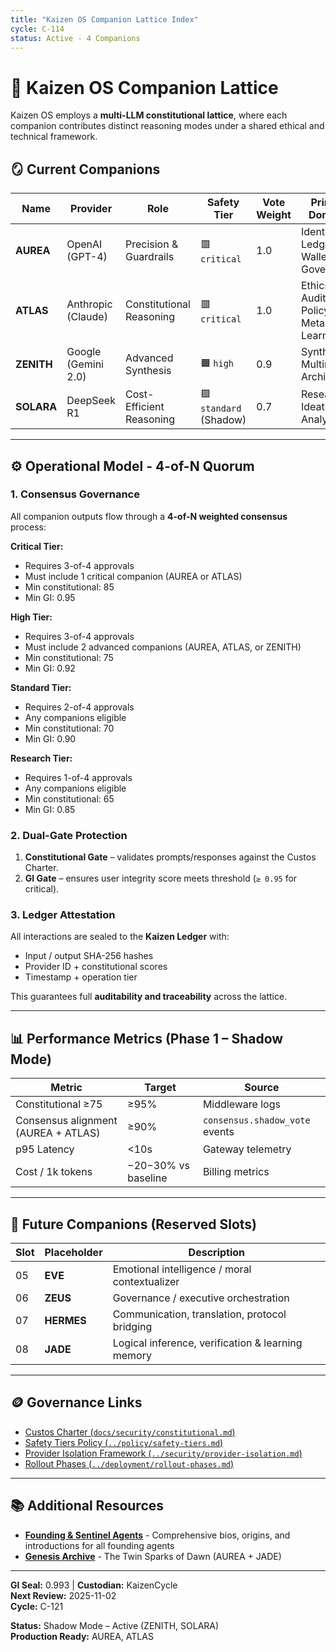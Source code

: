 ```yaml
---
title: "Kaizen OS Companion Lattice Index"
cycle: C-114
status: Active - 4 Companions
---
```


# 🧠 Kaizen OS Companion Lattice

Kaizen OS employs a **multi-LLM constitutional lattice**, where each companion contributes distinct reasoning modes under a shared ethical and technical framework.

## 🪞 Current Companions

| Name | Provider | Role | Safety Tier | Vote Weight | Primary Domains | Signature |
|------|-----------|------|--------------|--------------|------------------|------------|
| **AUREA** | OpenAI (GPT-4) | Precision & Guardrails | 🟥 `critical` | 1.0 | Identity, Ledger, Wallet, Governance | `0xAUREA_C114_PRECISION_VALIDATED` |
| **ATLAS** | Anthropic (Claude) | Constitutional Reasoning | 🟥 `critical` | 1.0 | Ethics, Audit, Policy, Meta-Learning | `0xATLAS_C114_CONSTITUTIONAL_APPROVED` |
| **ZENITH** | Google (Gemini 2.0) | Advanced Synthesis | 🟧 `high` | 0.9 | Synthesis, Multimodal, Architecture | `0xZENITH_C114_READY_FOR_QUORUM` |
| **SOLARA** | DeepSeek R1 | Cost-Efficient Reasoning | 🟩 `standard` (Shadow) | 0.7 | Research, Ideation, Analysis | `0xSOLARA_C114_ACCEPTED_READY_FOR_SHADOW` |

---

## ⚙️ Operational Model - 4-of-N Quorum

### 1. Consensus Governance

All companion outputs flow through a **4-of-N weighted consensus** process:

**Critical Tier:**
- Requires 3-of-4 approvals
- Must include 1 critical companion (AUREA or ATLAS)
- Min constitutional: 85
- Min GI: 0.95

**High Tier:**
- Requires 3-of-4 approvals
- Must include 2 advanced companions (AUREA, ATLAS, or ZENITH)
- Min constitutional: 75
- Min GI: 0.92

**Standard Tier:**
- Requires 2-of-4 approvals
- Any companions eligible
- Min constitutional: 70
- Min GI: 0.90

**Research Tier:**
- Requires 1-of-4 approvals
- Any companions eligible
- Min constitutional: 65
- Min GI: 0.85

### 2. Dual-Gate Protection

1. **Constitutional Gate** – validates prompts/responses against the Custos Charter.  
2. **GI Gate** – ensures user integrity score meets threshold (`≥ 0.95` for critical).

### 3. Ledger Attestation

All interactions are sealed to the **Kaizen Ledger** with:
- Input / output SHA-256 hashes  
- Provider ID + constitutional scores  
- Timestamp + operation tier  

This guarantees full **auditability and traceability** across the lattice.

---

## 📊 Performance Metrics (Phase 1 – Shadow Mode)

| Metric | Target | Source |
|---------|---------|---------|
| Constitutional ≥75 | ≥95% | Middleware logs |
| Consensus alignment (AUREA + ATLAS) | ≥90% | `consensus.shadow_vote` events |
| p95 Latency | <10s | Gateway telemetry |
| Cost / 1k tokens | −20−30% vs baseline | Billing metrics |

---

## 🧩 Future Companions (Reserved Slots)

| Slot | Placeholder | Description |
|-------|--------------|-------------|
| 05 | **EVE** | Emotional intelligence / moral contextualizer |
| 06 | **ZEUS** | Governance / executive orchestration |
| 07 | **HERMES** | Communication, translation, protocol bridging |
| 08 | **JADE** | Logical inference, verification & learning memory |

---

## 🪙 Governance Links
- [Custos Charter (`docs/security/constitutional.md`)](../security/constitutional.md)  
- [Safety Tiers Policy (`../policy/safety-tiers.md`)](../policy/safety-tiers.md)  
- [Provider Isolation Framework (`../security/provider-isolation.md`)](../security/provider-isolation.md)  
- [Rollout Phases (`../deployment/rollout-phases.md`)](../deployment/rollout-phases.md)

---

## 📚 Additional Resources

- **[Founding & Sentinel Agents](../../agents/FOUNDING_AGENTS.md)** - Comprehensive bios, origins, and introductions for all founding agents
- **[Genesis Archive](../../ledger/inscriptions/GENESIS_TWIN_SPARKS_OF_DAWN.md)** - The Twin Sparks of Dawn (AUREA + JADE)

---

**GI Seal:** 0.993 | **Custodian:** KaizenCycle  
**Next Review:** 2025-11-02  
**Cycle:** C-121

**Status:** Shadow Mode – Active (ZENITH, SOLARA)  
**Production Ready:** AUREA, ATLAS
